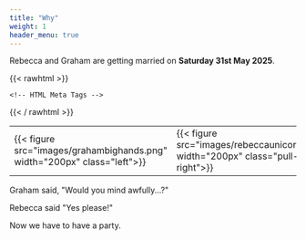 ```yaml
---
title: "Why"
weight: 1
header_menu: true
---
```

Rebecca and Graham are getting married on __Saturday 31st May 2025__.

{{< rawhtml >}}
<style>
td, th {
   border: none!important;
}
</style>


	<!-- HTML Meta Tags -->
<title>R&G</title>
<meta name="description" content="">

<!-- Facebook Meta Tags -->
<meta property="og:url" content="https://rebeccaandgraham.party">
<meta property="og:type" content="website">
<meta property="og:title" content="Rebs&Graham">
<meta property="og:description" content="Wedding invite">
<meta property="og:image" content="/images/proposal.jpg">

<!-- Meta Tags Generated via https://www.opengraph.xyz -->

{{< / rawhtml >}}

| | |
| -------- | ------- |
| {{< figure src="images/grahambighands.png" width="200px" class="left">}} | {{< figure src="images/rebeccaunicorn.png" width="200px" class="pull-right">}}   |

Graham said, "Would you mind awfully...?"

Rebecca said "Yes please!"

Now we have to have a party.

